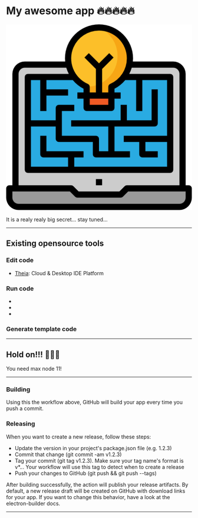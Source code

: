 # My awesome app 🔥🔥🔥🔥🔥


![](assets/icons/png/web-development.png)

It is a realy realy big secret... stay tuned...


---

## Existing opensource tools

### Edit code

- [Theia](https://theia-ide.org/): Cloud & Desktop IDE Platform

### Run code

- []()
- []()
- []()

### Generate template code


--- 

## Hold on!!! 🛑🛑🛑

You need max node 11!

---

### Building

Using this the workflow above, GitHub will build your app every time you push a commit.


### Releasing

When you want to create a new release, follow these steps:

- Update the version in your project's package.json file (e.g. 1.2.3)
- Commit that change (git commit -am v1.2.3)
- Tag your commit (git tag v1.2.3). Make sure your tag name's format is v*.*.*. Your workflow will use this tag to detect when to create a release 
- Push your changes to GitHub (git push && git push --tags)

After building successfully, the action will publish your release artifacts. By default, a new release draft will be created on GitHub with download links for your app. If you want to change this behavior, have a look at the electron-builder docs.

---
